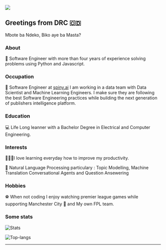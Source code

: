 ![](https://komarev.com/ghpvc/?username=espoirMur)
## Greetings from DRC :congo_kinshasa:

Mbote ba Ndeko, Biko aye ba Masta? 

### About
🤪 Software Engineer with more than four years of experience solving problems using Python and Javascript.

### Occupation
:space_invader: Software Engineer at [spiny.ai](https://spiny.ai/)
I am working in a data team with Data Scientist and Machine Learning Engineers. I make sure they are following the best Software Engineering practices while building the next generation of publishers intelligence platform. 
### Education
:computer: Life Long leanner with a Bachelor Degree in Electrical and Computer Engineering. 


### Interests

👨🏾‍💻I love learning everyday how to improve my productivity.

🤖 Natural Language Processing particulary : Topic Modelling, Machine Translation  Conversational Agents and Question Ansewering 

### Hobbies

:soccer: When not coding I enjoy watching premier league games while supporting Manchester City 🦈 and My own FPL team. 

### Some stats

<p>
  <img title="Stats" src="https://github-readme-stats.vercel.app/api?username=espoirMur&show_icons=true&theme=synthwave"/>
</p>


<p>
  <img title="Top-langs" src="https://github-readme-stats.vercel.app/api/top-langs/?username=espoirMur&layout=compact&show_icons=true&theme=synthwave"/>
</p>


-----
